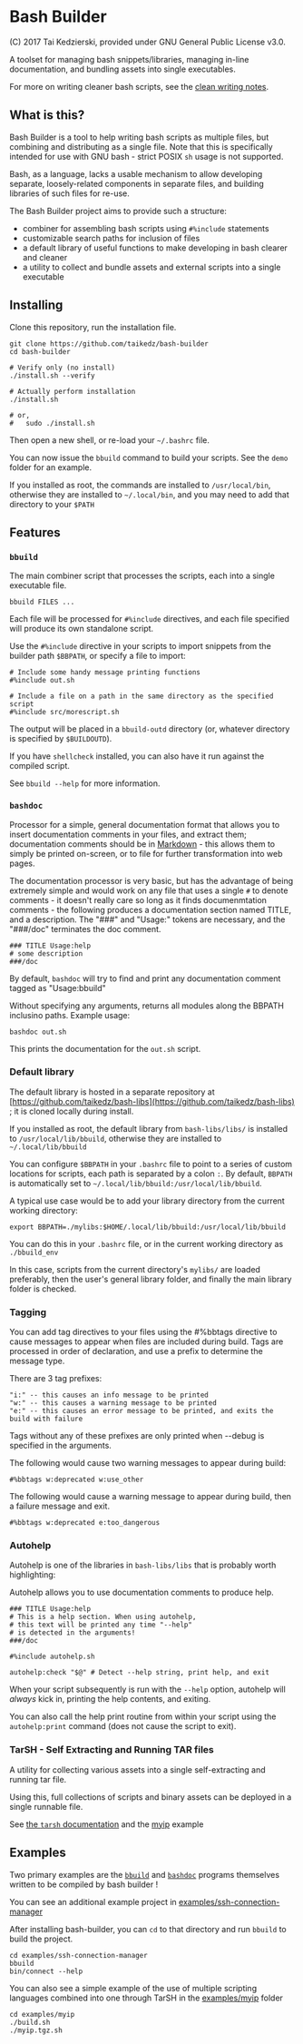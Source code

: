 # Bash Builder

(C) 2017 Tai Kedzierski, provided under GNU General Public License v3.0.

A toolset for managing bash snippets/libraries, managing in-line documentation, and bundling assets into single executables.

For more on writing cleaner bash scripts, see the [clean writing notes](writing_clean_bash.md).

## What is this?

Bash Builder is a tool to help writing bash scripts as multiple files, but combining and distributing as a single file. Note that this is specifically intended for use with GNU bash - strict POSIX `sh` usage is not supported.

Bash, as a language, lacks a usable mechanism to allow developing separate, loosely-related components in separate files, and building libraries of such files for re-use.

The Bash Builder project aims to provide such a structure:

* combiner for assembling bash scripts using `#%include` statements
* customizable search paths for inclusion of files
* a default library of useful functions to make developing in bash clearer and cleaner
* a utility to collect and bundle assets and external scripts into a single executable

## Installing

Clone this repository, run the installation file.

	git clone https://github.com/taikedz/bash-builder
	cd bash-builder

	# Verify only (no install)
	./install.sh --verify

	# Actually perform installation
	./install.sh

	# or,
	#   sudo ./install.sh

Then open a new shell, or re-load your `~/.bashrc` file.

You can now issue the `bbuild` command to build your scripts. See the `demo` folder for an example.

If you installed as root, the commands are installed to `/usr/local/bin`, otherwise they are installed to `~/.local/bin`, and you may need to add that directory to your `$PATH`

## Features

### `bbuild`

The main combiner script that processes the scripts, each into a single executable file.

	bbuild FILES ...

Each file will be processed for `#%include` directives, and each file specified will produce its own standalone script.

Use the `#%include` directive in your scripts to import snippets from the builder path `$BBPATH`, or specify a file to import:

	# Include some handy message printing functions
	#%include out.sh

	# Include a file on a path in the same directory as the specified script
	#%include src/morescript.sh

The output will be placed in a `bbuild-outd` directory (or, whatever directory is specified by `$BUILDOUTD`).

If you have `shellcheck` installed, you can also have it run against the compiled script.

See `bbuild --help` for more information.

### `bashdoc`

Processor for a simple, general documentation format that allows you to insert documentation comments in your files, and extract them; documentation comments should be in [Markdown](https://daringfireball.net/projects/markdown/) - this allows them to simply be printed on-screen, or to file for further transformation into web pages.

The documentation processor is very basic, but has the advantage of being extremely simple and would work on any file that uses a single `#` to denote comments - it doesn't really care so long as it finds documenmtation comments - the following produces a documentation section named TITLE, and a description. The "###" and "Usage:" tokens are necessary, and the "###/doc" terminates the doc comment.

	### TITLE Usage:help
	# some description
	###/doc

By default, `bashdoc` will try to find and print any documentation comment tagged as "Usage:bbuild"

Without specifying any arguments, returns all modules along the BBPATH inclusino paths. Example usage:

	bashdoc out.sh

This prints the documentation for the `out.sh` script.

### Default library

The default library is hosted in a separate repository at [https://github.com/taikedz/bash-libs](https://github.com/taikedz/bash-libs) ; it is cloned locally during install.

If you installed as root, the default library from `bash-libs/libs/` is installed to `/usr/local/lib/bbuild`, otherwise they are installed to `~/.local/lib/bbuild`

You can configure `$BBPATH` in your `.bashrc` file to point to a series of custom locations for scripts, each path is separated by a colon `:`. By default, `BBPATH` is automatically set to `~/.local/lib/bbuild:/usr/local/lib/bbuild`.

A typical use case would be to add your library directory from the current working directory:

	export BBPATH=./mylibs:$HOME/.local/lib/bbuild:/usr/local/lib/bbuild

You can do this in your `.bashrc` file, or in the current working directory as `./bbuild_env`

In this case, scripts from the current directory's `mylibs/` are loaded preferably, then the user's general library folder, and finally the main library folder is checked.

### Tagging

You can add tag directives to your files using the #%bbtags directive to cause messages to appear when files are included during build. Tags are processed in order of declaration, and use a prefix to determine the message type.

There are 3 tag prefixes:

	"i:" -- this causes an info message to be printed
	"w:" -- this causes a warning message to be printed
	"e:" -- this causes an error message to be printed, and exits the build with failure

Tags without any of these prefixes are only printed when --debug is specified in the arguments.

The following would cause two warning messages to appear during build:

	#%bbtags w:deprecated w:use_other

The following would cause a warning message to appear during build, then a failure message and exit.

	#%bbtags w:deprecated e:too_dangerous

### Autohelp

Autohelp is one of the libraries in `bash-libs/libs` that is probably worth highlighting:

Autohelp allows you to use documentation comments to produce help.

	### TITLE Usage:help
	# This is a help section. When using autohelp,
	# this text will be printed any time "--help"
	# is detected in the arguments!
	###/doc

	#%include autohelp.sh

	autohelp:check "$@" # Detect --help string, print help, and exit

When your script subsequently is run with the `--help` option, autohelp will *always* kick in, printing the help contents, and exiting.

You can also call the help print routine from within your script using the `autohelp:print` command (does not cause the script to exit).

### TarSH - Self Extracting and Running TAR files

A utility for collecting various assets into a single self-extracting and running tar file.

Using this, full collections of scripts and binary assets can be deployed in a single runnable file.

See [the `tarsh` documentation](src/tarsh/README.md) and the [myip](examples/myip) example

## Examples

Two primary examples are the [`bbuild`](src/bbuild) and [`bashdoc`](src/bashdoc) programs themselves written to be compiled by bash builder !

You can see an additional example project in [examples/ssh-connection-manager](examples/ssh-connection-manager)

After installing bash-builder, you can `cd` to that directory and run `bbuild` to build the project.

	cd examples/ssh-connection-manager
	bbuild
	bin/connect --help

You can also see a simple example of the use of multiple scripting languages combined into one through TarSH in the [examples/myip](examples/myip) folder

	cd examples/myip
	./build.sh
	./myip.tgz.sh

